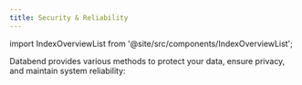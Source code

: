```yaml
---
title: Security & Reliability
---
```

import IndexOverviewList from '@site/src/components/IndexOverviewList';

Databend provides various methods to protect your data, ensure privacy, and maintain system reliability:

<IndexOverviewList />